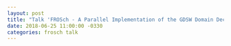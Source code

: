 ```yaml
---
layout: post
title: "Talk 'FROSch - A Parallel Implementation of the GDSW Domain Decomposition Preconditioner in Trilinos' at the DD25 conference, St. John's, Canada"
date: 2018-06-25 11:00:00 -0330
categories: frosch talk
---
```

